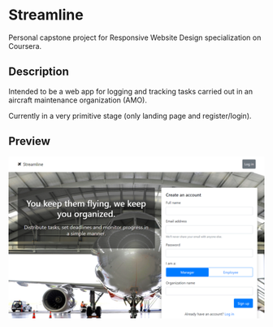 # Streamline
Personal capstone project for Responsive Website Design specialization on Coursera.

## Description
Intended to be a web app for logging and tracking tasks carried out in an aircraft maintenance organization (AMO).

Currently in a very primitive stage (only landing page and register/login).

## Preview

![Preview image](preview.png)
